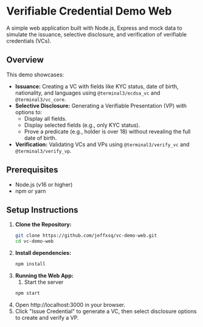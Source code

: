 # Verifiable Credential Demo Web

A simple web application built with Node.js, Express and mock data to simulate the issuance, selective disclosure, and verification of verifiable credentials (VCs).

## Overview

This demo showcases:
- **Issuance:** Creating a VC with fields like KYC status, date of birth, nationality, and languages using `@terminal3/ecdsa_vc` and `@terminal3/vc_core`.
- **Selective Disclosure:** Generating a Verifiable Presentation (VP) with options to:
  - Display all fields.
  - Display selected fields (e.g., only KYC status).
  - Prove a predicate (e.g., holder is over 18) without revealing the full date of birth.
- **Verification:** Validating VCs and VPs using `@terminal3/verify_vc` and `@terminal3/verify_vp`.

## Prerequisites

- Node.js (v16 or higher)
- npm or yarn

## Setup Instructions

1. **Clone the Repository:**
   ```bash
   git clone https://github.com/jeffxsq/vc-demo-web.git
   cd vc-demo-web
2. **Install dependencies:**
   ```bash
   npm install
3. **Running the Web App:**
   1. Start the server
   ```bash
   npm start   
4. Open http://localhost:3000 in your browser. 
5. Click "Issue Credential" to generate a VC, then select disclosure options to create and verify a VP.